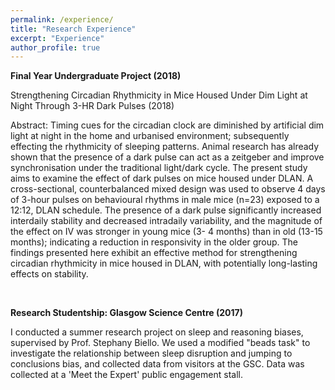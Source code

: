 ```yaml
---
permalink: /experience/
title: "Research Experience"
excerpt: "Experience"
author_profile: true
---
```



**Final Year Undergraduate Project (2018)**
<br>

Strengthening Circadian Rhythmicity in Mice Housed Under Dim Light at Night Through 3-HR Dark Pulses (2018)<br>

Abstract: Timing cues for the circadian clock are diminished by artificial dim light at night in the home and
urbanised environment; subsequently effecting the rhythmicity of sleeping patterns. Animal research
has already shown that the presence of a dark pulse can act as a zeitgeber and improve
synchronisation under the traditional light/dark cycle. The present study aims to examine the effect of
dark pulses on mice housed under DLAN. A cross-sectional, counterbalanced mixed design was used
to observe 4 days of 3-hour pulses on behavioural rhythms in male mice (n=23) exposed to a 12:12,
DLAN schedule. The presence of a dark pulse significantly increased interdaily stability and
decreased intradaily variability, and the magnitude of the effect on IV was stronger in young mice (3-
4 months) than in old (13-15 months); indicating a reduction in responsivity in the older group. The
findings presented here exhibit an effective method for strengthening circadian rhythmicity in mice
housed in DLAN, with potentially long-lasting effects on stability. 

<br>

**Research Studentship: Glasgow Science Centre (2017)** 
<br>

I conducted a summer research project on sleep and reasoning biases, supervised by Prof. Stephany Biello. We used a modified "beads task" to investigate the relationship between sleep disruption and jumping to conclusions bias, and collected data from visitors at the GSC. Data was collected at a 'Meet the Expert' public engagement stall.

